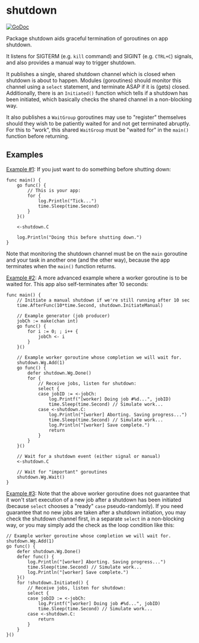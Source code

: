 # shutdown

[![GoDoc](https://godoc.org/github.com/icza/shutdown?status.svg)](https://godoc.org/github.com/icza/shutdown)

Package shutdown aids graceful termination of goroutines on app shutdown.

It listens for SIGTERM (e.g. `kill` command) and SIGINT (e.g. `CTRL+C`) signals,
and also provides a manual way to trigger shutdown.

It publishes a single, shared shutdown channel which is closed when shutdown
is about to happen. Modules (goroutines) should monitor this channel
using a `select` statement, and terminate ASAP if it is (gets) closed. Additionally,
there is an `Initiated()` function which tells if a shutdown has been initiated, which
basically checks the shared channel in a non-blocking way.

It also publishes a `WaitGroup` goroutines may use to "register" themselves
should they wish to be patiently waited for and not get terminated abruptly.
For this to "work", this shared `WaitGroup` must be "waited for"
in the `main()` function before returning.

## Examples

[Example #1](https://github.com/icza/shutdown/blob/master/_examples/example1.go):
If you just want to do something before shutting down:

	func main() {
		go func() {
			// This is your app:
			for {
				log.Println("Tick...")
				time.Sleep(time.Second)
			}
		}()

		<-shutdown.C

		log.Println("Doing this before shutting down.")
	}

Note that monitoring the shutdown channel must be on the `main` goroutine and your
task in another one (and the other way), because the app terminates when the
`main()` function returns.

[Example #2](https://github.com/icza/shutdown/blob/master/_examples/example2.go):
A more advanced example where a worker goroutine is to be waited for. This app also self-terminates after 10 seconds:

	func main() {
		// Initiate a manual shutdown if we're still running after 10 sec
		time.AfterFunc(10*time.Second, shutdown.InitiateManual)

		// Example generator (job producer)
		jobCh := make(chan int)
		go func() {
			for i := 0; ; i++ {
				jobCh <- i
			}
		}()

		// Example worker goroutine whose completion we will wait for.
		shutdown.Wg.Add(1)
		go func() {
			defer shutdown.Wg.Done()
			for {
				// Receive jobs, listen for shutdown:
				select {
				case jobID := <-jobCh:
					log.Printf("[worker] Doing job #%d...", jobID)
					time.Sleep(time.Second) // Simulate work...
				case <-shutdown.C:
					log.Println("[worker] Aborting. Saving progress...")
					time.Sleep(time.Second) // Simulate work...
					log.Println("[worker] Save complete.")
					return
				}
			}
		}()

		// Wait for a shutdown event (either signal or manual)
		<-shutdown.C

		// Wait for "important" goroutines
		shutdown.Wg.Wait()
	}

[Example #3](https://github.com/icza/shutdown/blob/master/_examples/example3.go):
Note that the above worker goroutine does not guarantee that it won't start execution
of a new job after a shutdown has been initiated (because `select` chooses a "ready" `case`
pseudo-randomly). If you need guarantee that no new jobs are taken after a shutdown initiation,
you may check the shutdown channel first, in a separate `select` in a non-blocking way,
or you may simply add the check as the loop condition like this:

	// Example worker goroutine whose completion we will wait for.
	shutdown.Wg.Add(1)
	go func() {
		defer shutdown.Wg.Done()
		defer func() {
			log.Println("[worker] Aborting. Saving progress...")
			time.Sleep(time.Second) // Simulate work...
			log.Println("[worker] Save complete.")
		}()
		for !shutdown.Initiated() {
			// Receive jobs, listen for shutdown:
			select {
			case jobID := <-jobCh:
				log.Printf("[worker] Doing job #%d...", jobID)
				time.Sleep(time.Second) // Simulate work...
			case <-shutdown.C:
				return
			}
		}
	}()
